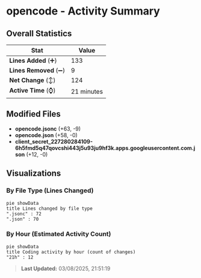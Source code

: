 # opencode - Activity Summary 

## Overall Statistics

| Stat                   | Value                                                             |
| ---------------------- | ----------------------------------------------------------------- |
| **Lines Added** (➕)   | 133                                          |
| **Lines Removed** (➖) | 9                                        |
| **Net Change** (↕)    | 124                |
| **Active Time** (⌚)   | 21 minutes |


## Modified Files
- **opencode.jsonc** (+63, -9)
- **opencode.json** (+58, -0)
- **client_secret_227280284109-6h5fmd5q47qovcshi443j5u93ju9hf3k.apps.googleusercontent.com.json** (+12, -0)

## Visualizations

### By File Type (Lines Changed)

```mermaid
pie showData
title Lines changed by file type
".jsonc" : 72
".json" : 70
```

### By Hour (Estimated Activity Count)

```mermaid
pie showData
title Coding activity by hour (count of changes)
"21h" : 12
```


> **Last Updated:** 03/08/2025, 21:51:19